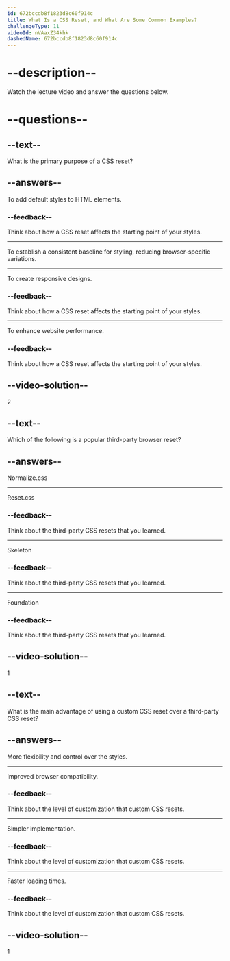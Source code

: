 ```yaml
---
id: 672bccdb8f1823d8c60f914c
title: What Is a CSS Reset, and What Are Some Common Examples?
challengeType: 11
videoId: nVAaxZ34khk
dashedName: 672bccdb8f1823d8c60f914c
---
```


# --description--

Watch the lecture video and answer the questions below.

# --questions--

## --text--

What is the primary purpose of a CSS reset?

## --answers--

To add default styles to HTML elements.

### --feedback--

Think about how a CSS reset affects the starting point of your styles.

---

To establish a consistent baseline for styling, reducing browser-specific variations.

---

To create responsive designs.

### --feedback--

Think about how a CSS reset affects the starting point of your styles.

---

To enhance website performance.

### --feedback--

Think about how a CSS reset affects the starting point of your styles.

## --video-solution--

2

## --text--

Which of the following is a popular third-party browser reset?

## --answers--

Normalize.css

---

Reset.css

### --feedback--

Think about the third-party CSS resets that you learned.

---

Skeleton

### --feedback--

Think about the third-party CSS resets that you learned.

---

Foundation

### --feedback--

Think about the third-party CSS resets that you learned.

## --video-solution--

1

## --text--

What is the main advantage of using a custom CSS reset over a third-party CSS reset?

## --answers--

More flexibility and control over the styles.

---

Improved browser compatibility.

### --feedback--

Think about the level of customization that custom CSS resets.

---

Simpler implementation.

### --feedback--

Think about the level of customization that custom CSS resets.

---

Faster loading times.

### --feedback--

Think about the level of customization that custom CSS resets.

## --video-solution--

1
